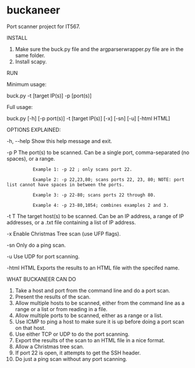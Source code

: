 # buckaneer
Port scanner project for IT567.

INSTALL

1. Make sure the buck.py file and the argparserwrapper.py file are in the same folder.
2. Install scapy.

RUN

Minimum usage:

buck.py -t [target IP(s)] -p [port(s)]

Full usage:

buck.py [-h] [-p port(s)] -t [target IP(s)] [-x] [-sn] [-u] [-html HTML]

OPTIONS EXPLAINED:

  -h, --help  Show this help message and exit.
  
  -p P        The port(s) to be scanned. Can be a single port, comma-separated (no spaces), or a range.
              
              Example 1: -p 22 ; only scans port 22.
              
              Example 2: -p 22,23,80; scans ports 22, 23, 80; NOTE: port list cannot have spaces in between the ports.
              
              Example 3: -p 22-80; scans ports 22 through 80.
              
              Example 4: -p 23-80,1054; combines examples 2 and 3.
              
  -t T        The target host(s) to be scanned. Can be an IP address, a range of IP addresses, or a .txt file containing a list of IP address.
  
  -x          Enable Christmas Tree scan (use UFP flags).
  
  -sn         Only do a ping scan.
  
  -u          Use UDP for port scanning.
  
  -html HTML  Exports the results to an HTML file with the specifed name.
  
  WHAT BUCKANEER CAN DO
  
  1. Take a host and port from the command line and do a port scan.
  2. Present the results of the scan.
  3. Allow multiple hosts to be scanned, either from the command line as a range or a list or from reading in a file.
  4. Allow multiple ports to be scanned, either as a range or a list.
  5. Use ICMP to ping a host to make sure it is up before doing a port scan on that host.
  6. Use either TCP or UDP to do the port scanning.
  7. Export the results of the scan to an HTML file in a nice format.
  8. Allow a Christmas tree scan.
  9. If port 22 is open, it attempts to get the SSH header.
  10. Do just a ping scan without any port scanning.

